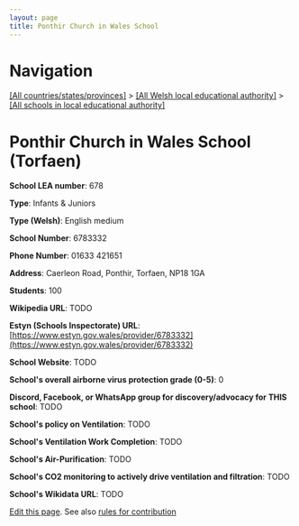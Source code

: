 ```yaml
---
layout: page
title: Ponthir Church in Wales School
---
```

# Navigation

[[All countries/states/provinces]](../../..) > [[All Welsh local educational authority]](../..) > [[All schools in local educational authority]](..)

# Ponthir Church in Wales School (Torfaen)

**School LEA number**: 678

**Type**: Infants & Juniors

**Type (Welsh)**: English medium

**School Number**: 6783332

**Phone Number**: 01633 421651

**Address**: Caerleon Road, Ponthir, Torfaen, NP18 1GA

**Students**: 100

**Wikipedia URL**: TODO

**Estyn (Schools Inspectorate) URL**: [https://www.estyn.gov.wales/provider/6783332](https://www.estyn.gov.wales/provider/6783332)

**School Website**: TODO

**School's overall airborne virus protection grade (0-5)**: 0

**Discord, Facebook, or WhatsApp group for discovery/advocacy for THIS school**: TODO

**School's policy on Ventilation**: TODO

**School's Ventilation Work Completion**: TODO

**School's Air-Purification**: TODO

**School's CO2 monitoring to actively drive ventilation and filtration**: TODO

**School's Wikidata URL**: TODO




[Edit this page](https://github.com/VentilationProject/Wales/edit/prif/./Torfaen/Ponthir_Church_in_Wales_School.md). See also [rules for contribution](../../../contribution-rules/)
